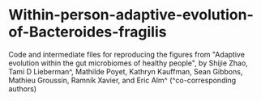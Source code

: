 # Within-person-adaptive-evolution-of-Bacteroides-fragilis

Code and intermediate files for reproducing the figures from "Adaptive evolution within the gut microbiomes of healthy people", by Shijie Zhao, Tami D Lieberman^, Mathilde Poyet, Kathryn Kauffman, Sean Gibbons, Mathieu Groussin, Ramnik Xavier, and Eric Alm^ (^co-corresponding authors) 
